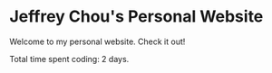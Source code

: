 # Jeffrey Chou's Personal Website

Welcome to my personal website. Check it out!

Total time spent coding: 2 days.
